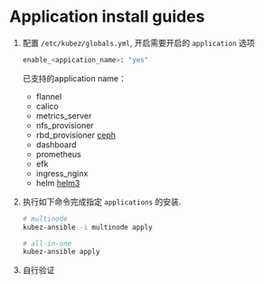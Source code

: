 # Application install guides

1. 配置 `/etc/kubez/globals.yml`, 开启需要开启的 `application` 选项

    ``` bash
    enable_<appication_name>: "yes"
    ```

    已支持的application name：
    - flannel
    - calico
    - metrics\_server
    - nfs\_provisioner
    - rbd\_provisioner [ceph](ceph-guide.md)
    - dashboard
    - prometheus
    - efk
    - ingress\_nginx
    - helm [helm3](helm3-guide.md)

2. 执行如下命令完成指定 `applications` 的安装.

    ``` bash
    # multinode
    kubez-ansible -i multinode apply

    # all-in-one
    kubez-ansible apply
    ```

3. 自行验证
